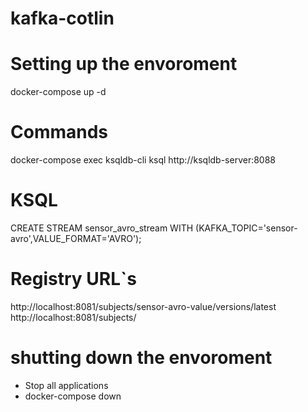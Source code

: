 # kafka-cotlin

# Setting up the envoroment

docker-compose up -d

# Commands

docker-compose exec ksqldb-cli ksql http://ksqldb-server:8088

# KSQL
 
 CREATE STREAM sensor_avro_stream WITH (KAFKA_TOPIC='sensor-avro',VALUE_FORMAT='AVRO');

# Registry URL`s

http://localhost:8081/subjects/sensor-avro-value/versions/latest
http://localhost:8081/subjects/

# shutting down the envoroment
* Stop all applications
* docker-compose down
